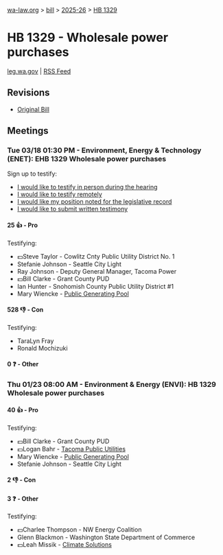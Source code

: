 [wa-law.org](/) > [bill](/bill/) > [2025-26](/bill/2025-26/) > [HB 1329](/bill/2025-26/hb/1329/)

# HB 1329 - Wholesale power purchases
[leg.wa.gov](https://app.leg.wa.gov/billsummary?BillNumber=1329&Year=2025&Initiative=false) | [RSS Feed](./rss.xml)

## Revisions
* [Original Bill](1/)

## Meetings
### Tue 03/18 01:30 PM - Environment, Energy & Technology (ENET): EHB 1329 Wholesale power purchases
Sign up to testify:
* [I would like to testify in person during the hearing](https://app.leg.wa.gov/csi/Testifier/Add?chamber=House&mId=33084&aId=165876&caId=26559&tId=1)
* [I would like to testify remotely](https://app.leg.wa.gov/csi/Testifier/Add?chamber=House&mId=33084&aId=165876&caId=26559&tId=2)
* [I would like my position noted for the legislative record](https://app.leg.wa.gov/csi/Testifier/Add?chamber=House&mId=33084&aId=165876&caId=26559&tId=3)
* [I would like to submit written testimony](https://app.leg.wa.gov/csi/Testifier/Add?chamber=House&mId=33084&aId=165876&caId=26559&tId=4)

#### 25 👍 - Pro
Testifying:
* 💵Steve Taylor - Cowlitz Cnty Public Utility District No. 1
* Stefanie Johnson - Seattle City Light
* Ray Johnson - Deputy General Manager, Tacoma Power
* 💵Bill Clarke - Grant County PUD
* Ian Hunter - Snohomish County Public Utility District #1
* Mary Wiencke - [Public Generating Pool](/org/public_generating_pool/)

#### 528 👎 - Con
Testifying:
* TaraLyn Fray
* Ronald Mochizuki

#### 0 ❓ - Other

### Thu 01/23 08:00 AM - Environment & Energy (ENVI): HB 1329 Wholesale power purchases
#### 40 👍 - Pro
Testifying:
* 💵Bill Clarke - Grant County PUD
* 💵Logan Bahr - [Tacoma Public Utilities](/org/tacoma_public_utilities/)
* Mary Wiencke - [Public Generating Pool](/org/public_generating_pool/)
* Stefanie Johnson - Seattle City Light

#### 2 👎 - Con

#### 3 ❓ - Other
Testifying:
* 💵Charlee Thompson - NW Energy Coalition
* Glenn Blackmon - Washington State Department of Commerce
* 💵Leah Missik - [Climate Solutions](/org/climate_solutions/)
